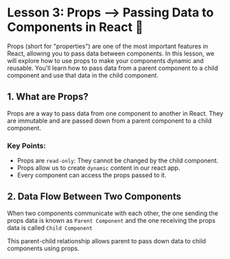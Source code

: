 # Lesson 3: Props --> Passing Data to Components in React 🚀
Props (short for "properties") are one of the most important features in React, allowing you to pass data between components. In this lesson, we will explore how to use props to make your components dynamic and reusable. You'll learn how to pass data from a parent component to a child component and use that data in the child component.
## 1. What are Props?
Props are a way to pass data from one component to another in React. They are immutable and are passed down from a parent component to a child component.
### Key Points:
- Props are `read-only`: They cannot be changed by the child component.
- Props allow us to create `dynamic` content in our react app.
- Every component can access the props passed to it.

## 2. Data Flow Between Two Components
    
When two components communicate with each other, the one sending the props data is known as `Parent Component` and the one receiving the props data is called `Child Component` 
    
This parent-child relationship allows parent to pass down data to child components using props.
